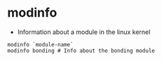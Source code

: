 # modinfo

- Information about a module in the linux kernel

```shell
modinfo `module-name`
modinfo bonding # Info about the bonding module
```
